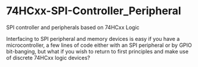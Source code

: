 # 74HCxx-SPI-Controller_Peripheral
SPI controller and peripherals based on 74HCxx Logic

Interfacing to SPI peripheral and memory devices is easy if you have a microcontroller, a few lines of code either with an SPI peripheral or by GPIO bit-banging, but what if you wish to return to first principles and make use of discrete 74HCxx logic devices?



